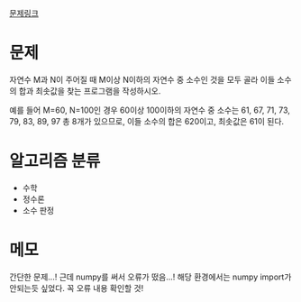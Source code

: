 [문제링크](https://www.acmicpc.net/problem/2581)

# 문제
자연수 M과 N이 주어질 때 M이상 N이하의 자연수 중 소수인 것을 모두 골라 이들 소수의 합과 최솟값을 찾는 프로그램을 작성하시오.

예를 들어 M=60, N=100인 경우 60이상 100이하의 자연수 중 소수는 61, 67, 71, 73, 79, 83, 89, 97 총 8개가 있으므로, 이들 소수의 합은 620이고, 최솟값은 61이 된다.

# 알고리즘 분류
+ 수학
+ 정수론
+ 소수 판정


# 메모
간단한 문제...! 근데 numpy를 써서 오류가 떴음...! 해당 환경에서는 numpy import가 안되는듯 싶었다. 꼭 오류 내용 확인할 것!
